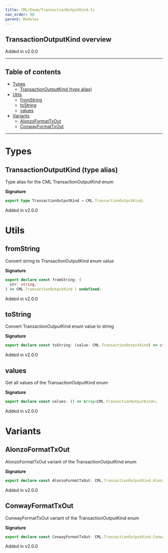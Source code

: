 ```yaml
---
title: CML/Enum/TransactionOutputKind.ts
nav_order: 90
parent: Modules
---
```


## TransactionOutputKind overview

Added in v2.0.0

---

<h2 class="text-delta">Table of contents</h2>

- [Types](#types)
  - [TransactionOutputKind (type alias)](#transactionoutputkind-type-alias)
- [Utils](#utils)
  - [fromString](#fromstring)
  - [toString](#tostring)
  - [values](#values)
- [Variants](#variants)
  - [AlonzoFormatTxOut](#alonzoformattxout)
  - [ConwayFormatTxOut](#conwayformattxout)

---

# Types

## TransactionOutputKind (type alias)

Type alias for the CML TransactionOutputKind enum

**Signature**

```ts
export type TransactionOutputKind = CML.TransactionOutputKind;
```

Added in v2.0.0

# Utils

## fromString

Convert string to TransactionOutputKind enum value

**Signature**

```ts
export declare const fromString: (
  str: string,
) => CML.TransactionOutputKind | undefined;
```

Added in v2.0.0

## toString

Convert TransactionOutputKind enum value to string

**Signature**

```ts
export declare const toString: (value: CML.TransactionOutputKind) => string;
```

Added in v2.0.0

## values

Get all values of the TransactionOutputKind enum

**Signature**

```ts
export declare const values: () => Array<CML.TransactionOutputKind>;
```

Added in v2.0.0

# Variants

## AlonzoFormatTxOut

AlonzoFormatTxOut variant of the TransactionOutputKind enum

**Signature**

```ts
export declare const AlonzoFormatTxOut: CML.TransactionOutputKind.AlonzoFormatTxOut;
```

Added in v2.0.0

## ConwayFormatTxOut

ConwayFormatTxOut variant of the TransactionOutputKind enum

**Signature**

```ts
export declare const ConwayFormatTxOut: CML.TransactionOutputKind.ConwayFormatTxOut;
```

Added in v2.0.0
